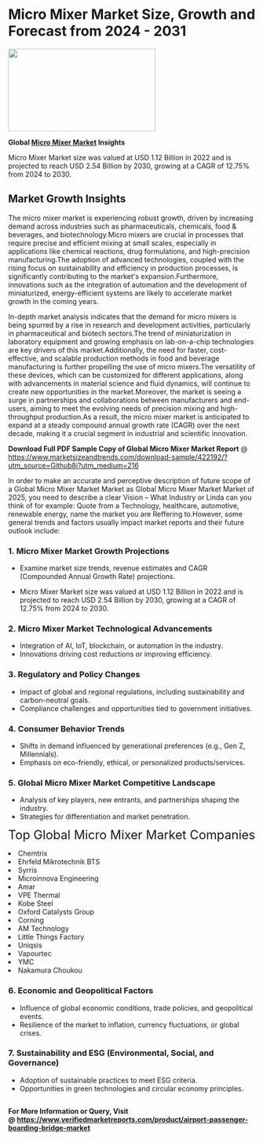 <H1>Micro Mixer Market Size, Growth and Forecast from 2024 - 2031</H1><img class="aligncenter size-medium wp-image-584254" src="https://thirdeyenews.in/wp-content/uploads/2024/09/Global-Market-Research-300x168.jpeg" alt="" width="300" height="168" /><p><strong>Global&nbsp;<a href="https://www.marketsizeandtrends.com/download-sample/422192/?utm_source=Github8j?utm_medium=216">Micro Mixer Market</a> Insights</strong></p><p>Micro Mixer Market size was valued at USD 1.12 Billion in 2022 and is projected to reach USD 2.54 Billion by 2030, growing at a CAGR of 12.75% from 2024 to 2030.</p><p><h2>Market Growth Insights</h2> <p>The micro mixer market is experiencing robust growth, driven by increasing demand across industries such as pharmaceuticals, chemicals, food & beverages, and biotechnology.Micro mixers are crucial in processes that require precise and efficient mixing at small scales, especially in applications like chemical reactions, drug formulations, and high-precision manufacturing.The adoption of advanced technologies, coupled with the rising focus on sustainability and efficiency in production processes, is significantly contributing to the market's expansion.Furthermore, innovations such as the integration of automation and the development of miniaturized, energy-efficient systems are likely to accelerate market growth in the coming years.</p> <p>In-depth market analysis indicates that the demand for micro mixers is being spurred by a rise in research and development activities, particularly in pharmaceutical and biotech sectors.The trend of miniaturization in laboratory equipment and growing emphasis on lab-on-a-chip technologies are key drivers of this market.Additionally, the need for faster, cost-effective, and scalable production methods in food and beverage manufacturing is further propelling the use of micro mixers.The versatility of these devices, which can be customized for different applications, along with advancements in material science and fluid dynamics, will continue to create new opportunities in the market.Moreover, the market is seeing a surge in partnerships and collaborations between manufacturers and end-users, aiming to meet the evolving needs of precision mixing and high-throughput production.As a result, the micro mixer market is anticipated to expand at a steady compound annual growth rate (CAGR) over the next decade, making it a crucial segment in industrial and scientific innovation.</p> <p><span class=""><strong>Download Full PDF Sample Copy of Global Micro Mixer Market Report</strong> @ <a href="https://www.marketsizeandtrends.com/download-sample/422192/?utm_source=Github8j?utm_medium=216" target="_blank">https://www.marketsizeandtrends.com/download-sample/422192/?utm_source=Github8j?utm_medium=216</a></span></p><p>In order to make an accurate and perceptive description of future scope of a Global&nbsp;Micro Mixer Market Market as Global&nbsp;Micro Mixer Market Market of 2025, you need to describe a clear Vision &ndash; What Industry or Linda can you think of for example: Quote from a Technology, healthcare, automotive, renewable energy, name the market you are Reffering to.However, some general trends and factors usually impact market reports and their future outlook include:</p><h3>1.&nbsp;<strong>Micro Mixer Market Growth Projections</strong></h3><ul><li>Examine market size trends, revenue estimates and CAGR (Compounded Annual Growth Rate) projections.</li><li><p>Micro Mixer Market size was valued at USD 1.12 Billion in 2022 and is projected to reach USD 2.54 Billion by 2030, growing at a CAGR of 12.75% from 2024 to 2030.</p></li></ul><h3>2.&nbsp;<strong>Micro Mixer Market Technological Advancements</strong></h3><ul><li>Integration of AI, IoT, blockchain, or automation in the industry.</li><li>Innovations driving cost reductions or improving efficiency.</li></ul><h3>3.&nbsp;<strong>Regulatory and Policy Changes</strong></h3><ul><li>Impact of global and regional regulations, including sustainability and carbon-neutral goals.</li><li>Compliance challenges and opportunities tied to government initiatives.</li></ul><h3>4.&nbsp;<strong>Consumer Behavior Trends</strong></h3><ul><li>Shifts in demand influenced by generational preferences (e.g., Gen Z, Millennials).</li><li>Emphasis on eco-friendly, ethical, or personalized products/services.</li></ul><h3>5.&nbsp;<strong>Global Micro Mixer Market Competitive Landscape</strong></h3><ul><li>Analysis of key players, new entrants, and partnerships shaping the industry.</li><li>Strategies for differentiation and market penetration.</li></ul><p data-pm-slice="1 1 []"><span style="color: inherit; font-family: inherit; font-size: 25px;">Top Global Micro Mixer Market Companies</span></p><div class="" data-test-id=""><p><li>Chemtrix</li><li> Ehrfeld Mikrotechnik BTS</li><li> Syrris</li><li> Microinnova Engineering</li><li> Amar</li><li> VPE Thermal</li><li> Kobe Steel</li><li> Oxford Catalysts Group</li><li> Corning</li><li> AM Technology</li><li> Little Things Factory</li><li> Uniqsis</li><li> Vapourtec</li><li> YMC</li><li> Nakamura Choukou</li></p></div><h3>6.&nbsp;<strong>Economic and Geopolitical Factors</strong></h3><ul><li>Influence of global economic conditions, trade policies, and geopolitical events.</li><li>Resilience of the market to inflation, currency fluctuations, or global crises.</li></ul><h3>7.&nbsp;<strong>Sustainability and ESG (Environmental, Social, and Governance)</strong></h3><ul><li>Adoption of sustainable practices to meet ESG criteria.</li><li>Opportunities in green technologies and circular economy principles.</li></ul><h2><strong style="font-size: 14px;">For More Information or Query, Visit @&nbsp;</strong><a style="background-color: #ffffff; font-size: 14px;" href="https://www.marketsizeandtrends.com/report/micro-mixer-market/" target="_blank">https://www.verifiedmarketreports.com/product/airport-passenger-boarding-bridge-market</a></h2>